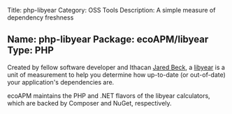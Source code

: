 ﻿Title: php-libyear
Category: OSS Tools
Description: A simple measure of dependency freshness

Name: php-libyear
Package: ecoAPM/libyear
Type: PHP
---

Created by fellow software developer and Ithacan [Jared Beck](https://jaredbeck.com), a [libyear](https://libyear.com) is a unit of measurement to help you determine how up-to-date (or out-of-date) your application's dependencies are.

ecoAPM maintains the PHP and .NET flavors of the libyear calculators, which are backed by Composer and NuGet, respectively.